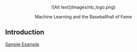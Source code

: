 <p align="center"> 
![Alt text](Images/nb_logo.png) 
</p>
 <p align="center"> Machine Learning and the Baseballhall of Fame </p>

## Introduction



[Sample Example](http://www.google.fr/ "Interesting Title")


